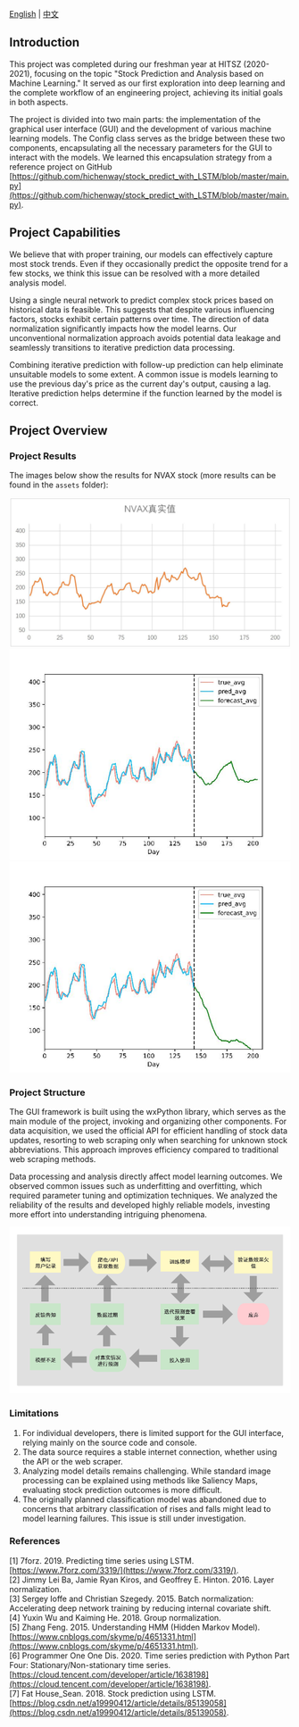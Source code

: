 [English](README.md) | [中文](README_zh.md)

## Introduction

This project was completed during our freshman year at HITSZ (2020-2021), focusing on the topic "Stock Prediction and Analysis based on Machine Learning." It served as our first exploration into deep learning and the complete workflow of an engineering project, achieving its initial goals in both aspects.

The project is divided into two main parts: the implementation of the graphical user interface (GUI) and the development of various machine learning models. The Config class serves as the bridge between these two components, encapsulating all the necessary parameters for the GUI to interact with the models. We learned this encapsulation strategy from a reference project on GitHub [https://github.com/hichenway/stock_predict_with_LSTM/blob/master/main.py](https://github.com/hichenway/stock_predict_with_LSTM/blob/master/main.py).

## Project Capabilities

We believe that with proper training, our models can effectively capture most stock trends. Even if they occasionally predict the opposite trend for a few stocks, we think this issue can be resolved with a more detailed analysis model.

Using a single neural network to predict complex stock prices based on historical data is feasible. This suggests that despite various influencing factors, stocks exhibit certain patterns over time. The direction of data normalization significantly impacts how the model learns. Our unconventional normalization approach avoids potential data leakage and seamlessly transitions to iterative prediction data processing.

Combining iterative prediction with follow-up prediction can help eliminate unsuitable models to some extent. A common issue is models learning to use the previous day's price as the current day's output, causing a lag. Iterative prediction helps determine if the function learned by the model is correct.

## Project Overview

### Project Results

The images below show the results for NVAX stock (more results can be found in the `assets` folder):

![fig_1](assets/NVAX_true.png)  
![fig_2](assets/NVAX_forecast_1.png)  
![fig_3](assets/NVAX_forecast_2.png)

### Project Structure

The GUI framework is built using the wxPython library, which serves as the main module of the project, invoking and organizing other components. For data acquisition, we used the official API for efficient handling of stock data updates, resorting to web scraping only when searching for unknown stock abbreviations. This approach improves efficiency compared to traditional web scraping methods.

Data processing and analysis directly affect model learning outcomes. We observed common issues such as underfitting and overfitting, which required parameter tuning and optimization techniques. We analyzed the reliability of the results and developed highly reliable models, investing more effort into understanding intriguing phenomena.

![procedure](assets/procedure.png)

### Limitations

1. For individual developers, there is limited support for the GUI interface, relying mainly on the source code and console.
2. The data source requires a stable internet connection, whether using the API or the web scraper.
3. Analyzing model details remains challenging. While standard image processing can be explained using methods like Saliency Maps, evaluating stock prediction outcomes is more difficult.
4. The originally planned classification model was abandoned due to concerns that arbitrary classification of rises and falls might lead to model learning failures. This issue is still under investigation.

### References

[1] 7forz. 2019. Predicting time series using LSTM. [https://www.7forz.com/3319/](https://www.7forz.com/3319/).  
[2] Jimmy Lei Ba, Jamie Ryan Kiros, and Geoffrey E. Hinton. 2016. Layer normalization.  
[3] Sergey Ioffe and Christian Szegedy. 2015. Batch normalization: Accelerating deep network training by reducing internal covariate shift.  
[4] Yuxin Wu and Kaiming He. 2018. Group normalization.  
[5] Zhang Feng. 2015. Understanding HMM (Hidden Markov Model). [https://www.cnblogs.com/skyme/p/4651331.html](https://www.cnblogs.com/skyme/p/4651331.html).  
[6] Programmer One One Dis. 2020. Time series prediction with Python Part Four: Stationary/Non-stationary time series. [https://cloud.tencent.com/developer/article/1638198](https://cloud.tencent.com/developer/article/1638198).  
[7] Fat House_Sean. 2018. Stock prediction using LSTM. [https://blog.csdn.net/a19990412/article/details/85139058](https://blog.csdn.net/a19990412/article/details/85139058).